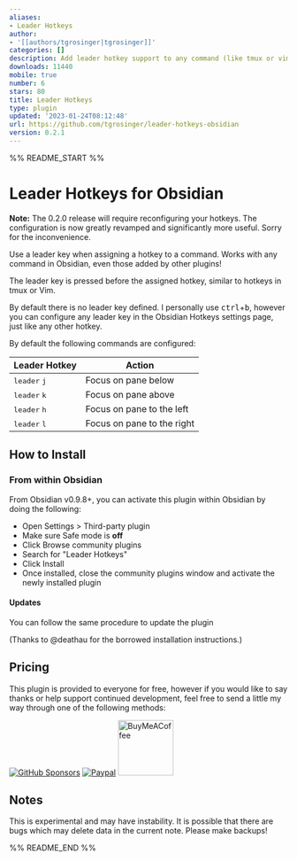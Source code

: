 ```yaml
---
aliases:
- Leader Hotkeys
author:
- '[[authors/tgrosinger|tgrosinger]]'
categories: []
description: Add leader hotkey support to any command (like tmux or vim)
downloads: 11440
mobile: true
number: 6
stars: 80
title: Leader Hotkeys
type: plugin
updated: '2023-01-24T08:12:48'
url: https://github.com/tgrosinger/leader-hotkeys-obsidian
version: 0.2.1
---
```


%% README_START %%

# Leader Hotkeys for Obsidian

**Note:** The 0.2.0 release will require reconfiguring your hotkeys. The configuration is now greatly revamped and significantly more useful. Sorry for the inconvenience.

Use a leader key when assigning a hotkey to a command. Works with any command
in Obsidian, even those added by other plugins!

The leader key is pressed before the assigned hotkey, similar to hotkeys in
tmux or Vim.

By default there is no leader key defined. I personally use
<kbd>ctrl</kbd>+<kbd>b</kbd>, however you can configure any leader key in the
Obsidian Hotkeys settings page, just like any other hotkey.

By default the following commands are configured:

| Leader Hotkey                  | Action                     |
| ------------------------------ | -------------------------- |
| <kbd>leader</kbd> <kbd>j</kbd> | Focus on pane below        |
| <kbd>leader</kbd> <kbd>k</kbd> | Focus on pane above        |
| <kbd>leader</kbd> <kbd>h</kbd> | Focus on pane to the left  |
| <kbd>leader</kbd> <kbd>l</kbd> | Focus on pane to the right |

## How to Install

### From within Obsidian

From Obsidian v0.9.8+, you can activate this plugin within Obsidian by doing the following:

- Open Settings > Third-party plugin
- Make sure Safe mode is **off**
- Click Browse community plugins
- Search for "Leader Hotkeys"
- Click Install
- Once installed, close the community plugins window and activate the newly installed plugin

#### Updates

You can follow the same procedure to update the plugin

(Thanks to @deathau for the borrowed installation instructions.)

## Pricing

This plugin is provided to everyone for free, however if you would like to
say thanks or help support continued development, feel free to send a little
my way through one of the following methods:

[![GitHub Sponsors](https://img.shields.io/github/sponsors/tgrosinger?style=social)](https://github.com/sponsors/tgrosinger)
[![Paypal](https://img.shields.io/badge/paypal-tgrosinger-yellow?style=social&logo=paypal)](https://paypal.me/tgrosinger)
[<img src="https://cdn.buymeacoffee.com/buttons/v2/default-yellow.png" alt="BuyMeACoffee" width="100">](https://www.buymeacoffee.com/tgrosinger)

## Notes

This is experimental and may have instability. It is possible that there are
bugs which may delete data in the current note. Please make backups!


%% README_END %%